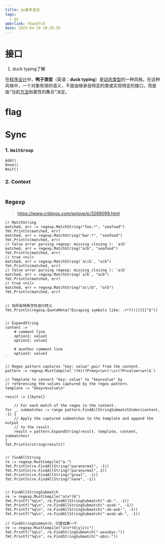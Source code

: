 ```yaml
---
title: go基本语法
tags:
  - go
abbrlink: f6aebfc8
date: 2019-04-10 10:29:55
---
```


# 接口

1. duck typing了解

在[程序设计](https://zh.wikipedia.org/wiki/%E7%A8%8B%E5%BA%8F%E8%AE%BE%E8%AE%A1)中，**鸭子类型**（英语：**duck typing**）是[动态类型](https://zh.wikipedia.org/wiki/%E9%A1%9E%E5%9E%8B%E7%B3%BB%E7%B5%B1)的一种风格。在这种风格中，一个对象有效的语义，不是由继承自特定的类或实现特定的接口，而是由“当前[方法](https://zh.wikipedia.org/wiki/%E6%96%B9%E6%B3%95_(%E9%9B%BB%E8%85%A6%E7%A7%91%E5%AD%B8))和属性的集合”决定。

# flag

# Sync

### 1. `WaitGroup`

```
Add()
Done()
Wait()
```

### 2. Context

```

```

## `Regexp`

> https://www.cnblogs.com/golove/p/3269099.html

```
// MatchString
matched, err := regexp.MatchString("foo.*", "seafood")
fmt.Println(matched, err)
matched, err = regexp.MatchString("bar.*", "seafood")
fmt.Println(matched, err)
// false error parsing regexp: missing closing ): `a(b`
matched, err = regexp.MatchString("a(b", "seafood")
fmt.Println(matched, err)
// true <nil>
matched, err = regexp.MatchString(`a\(b`, "a(b")
fmt.Println(matched, err)
// false error parsing regexp: missing closing ): `a(b`
matched, err = regexp.MatchString(`a(b`, "a(b")
fmt.Println(matched, err)
// true <nil>
matched, err = regexp.MatchString("a\\(b", "a(b")
fmt.Println(matched, err)


// 将所有特殊字符进行转义
fmt.Println(regexp.QuoteMeta("Escaping symbols like: .+*?()|[]{}^$"))


// ExpandString
content := `
	# comment line
	option1: value1
	option2: value2

	# another comment line
	option3: value3
`

// Regex pattern captures "key: value" pair from the content.
pattern := regexp.MustCompile(`(?m)(?P<key>\w+):\s+(?P<value>\w+)$`)

// Template to convert "key: value" to "key=value" by
// referencing the values captured by the regex pattern.
template := "$key=$value\n"

result := []byte{}

	// For each match of the regex in the content.
for _, submatches := range pattern.FindAllStringSubmatchIndex(content, -1) {
    // Apply the captured submatches to the template and append the output
    // to the result.
    result = pattern.ExpandString(result, template, content, submatches)
}
fmt.Println(string(result))


// findAllString
re := regexp.MustCompile("a.")
fmt.Println(re.FindAllString("paranormal", -1))
fmt.Println(re.FindAllString("paranormal", 2))
fmt.Println(re.FindAllString("graal", -1))
fmt.Println(re.FindAllString("none", -1))


// FindAllStringSubmatch
re := regexp.MustCompile("a(x*)b")
fmt.Printf("%q\n", re.FindAllStringSubmatch("-ab-", -1))
fmt.Printf("%q\n", re.FindAllStringSubmatch("-axxb-", -1))
fmt.Printf("%q\n", re.FindAllStringSubmatch("-ab-axb-", -1))
fmt.Printf("%q\n", re.FindAllStringSubmatch("-axxb-ab-", -1))

// findStringSubmatch，只查找第一个
re := regexp.MustCompile("a(x*)b(y|z)c")
fmt.Printf("%q\n", re.FindStringSubmatch("-axxxbyc-"))
fmt.Printf("%q\n", re.FindStringSubmatch("-abzc-"))
```
